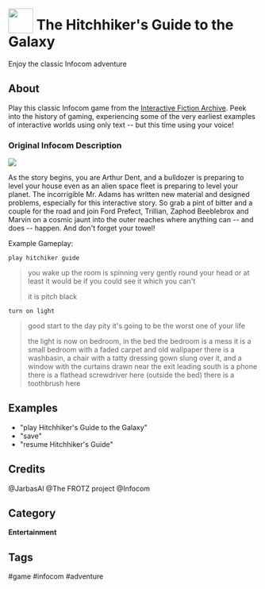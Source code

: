 # <img src='https://rawgithub.com/FortAwesome/Font-Awesome/master/advanced-options/raw-svg/solid/dice.svg' card_color='#40DBB0' width='50' height='50' style='vertical-align:bottom'/> The Hitchhiker's Guide to the Galaxy

Enjoy the classic Infocom adventure

## About 
Play this classic Infocom game from the [Interactive Fiction Archive](http://www.ifarchive.org/).  Peek into the history of gaming, experiencing some of the very earliest examples of interactive worlds using only text -- but this time using your voice!

### Original Infocom Description
![](http://infocom.elsewhere.org/gallery/hhgttg/front_th.jpg)

As the story begins, you are Arthur Dent, and a bulldozer is preparing to level your house even as an alien space fleet is preparing to level your planet. The incorrigible Mr. Adams has written new material and designed problems, especially for this interactive story. So grab a pint of bitter and a couple for the road and join Ford Prefect, Trillian, Zaphod Beeblebrox and Marvin on a cosmic jaunt into the outer reaches where anything can -- and does -- happen. And don't forget your towel!

Example Gameplay:

 ``play hitchiker guide``

  > you wake up
  > the room is spinning very gently round your head
  > or at least it would be if you could see it which you can't
  > 
 > it is pitch black
 > 
 > 

 ``turn on light``

 > good start to the day
 > pity it's going to be the worst one of your life
 > 
 > the light is now on
 > bedroom, in the bed the bedroom is a mess
 > it is a small bedroom with a faded carpet and old wallpaper
 > there is a washbasin, a chair with a tatty dressing gown slung over it, and a window with the curtains drawn
 > near the exit leading south is a phone
 > there is a flathead screwdriver here
 > (outside the bed) there is a toothbrush here

## Examples 
* "play Hitchhiker's Guide to the Galaxy"
* "save"
* "resume Hitchhiker's Guide"

## Credits 
@JarbasAl
@The FROTZ project
@Infocom

## Category
**Entertainment**

## Tags
#game
#infocom
#adventure

